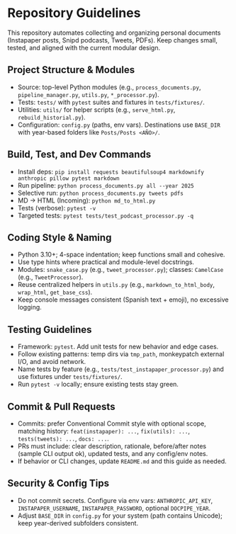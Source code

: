 # Repository Guidelines

This repository automates collecting and organizing personal documents (Instapaper posts, Snipd podcasts, Tweets, PDFs). Keep changes small, tested, and aligned with the current modular design.

## Project Structure & Modules
- Source: top-level Python modules (e.g., `process_documents.py`, `pipeline_manager.py`, `utils.py`, `*_processor.py`).
- Tests: `tests/` with `pytest` suites and fixtures in `tests/fixtures/`.
- Utilities: `utils/` for helper scripts (e.g., `serve_html.py`, `rebuild_historial.py`).
- Configuration: `config.py` (paths, env vars). Destinations use `BASE_DIR` with year-based folders like `Posts/Posts <AÑO>/`.

## Build, Test, and Dev Commands
- Install deps: `pip install requests beautifulsoup4 markdownify anthropic pillow pytest markdown`
- Run pipeline: `python process_documents.py all --year 2025`
- Selective run: `python process_documents.py tweets pdfs`
- MD → HTML (Incoming): `python md_to_html.py`
- Tests (verbose): `pytest -v`
- Targeted tests: `pytest tests/test_podcast_processor.py -q`

## Coding Style & Naming
- Python 3.10+; 4-space indentation; keep functions small and cohesive.
- Use type hints where practical and module-level docstrings.
- Modules: `snake_case.py` (e.g., `tweet_processor.py`); classes: `CamelCase` (e.g., `TweetProcessor`).
- Reuse centralized helpers in `utils.py` (e.g., `markdown_to_html_body`, `wrap_html`, `get_base_css`).
- Keep console messages consistent (Spanish text + emoji), no excessive logging.

## Testing Guidelines
- Framework: `pytest`. Add unit tests for new behavior and edge cases.
- Follow existing patterns: temp dirs via `tmp_path`, monkeypatch external I/O, and avoid network.
- Name tests by feature (e.g., `tests/test_instapaper_processor.py`) and use fixtures under `tests/fixtures/`.
- Run `pytest -v` locally; ensure existing tests stay green.

## Commit & Pull Requests
- Commits: prefer Conventional Commit style with optional scope, matching history: `feat(instapaper): ...`, `fix(utils): ...`, `tests(tweets): ...`, `docs: ...`.
- PRs must include: clear description, rationale, before/after notes (sample CLI output ok), updated tests, and any config/env notes.
- If behavior or CLI changes, update `README.md` and this guide as needed.

## Security & Config Tips
- Do not commit secrets. Configure via env vars: `ANTHROPIC_API_KEY`, `INSTAPAPER_USERNAME`, `INSTAPAPER_PASSWORD`, optional `DOCPIPE_YEAR`.
- Adjust `BASE_DIR` in `config.py` for your system (path contains Unicode); keep year-derived subfolders consistent.
